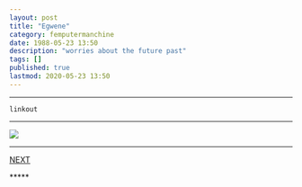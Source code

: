 ```yaml
---
layout: post
title: "Egwene"
category: femputermanchine
date: 1988-05-23 13:50
description: "worries about the future past"
tags: []
published: true
lastmod: 2020-05-23 13:50
---
```


*****

`linkout`

*****

<img src="{{ site.url }}/assets/img/ca05.jpg" />


*****
<div class="fpmc-nav">

<span class="fpmc-nav-next"><a href="{{ 'egwene-ii' | prepend: site.baseurl }}">NEXT</a></span> 

</div>
*****

